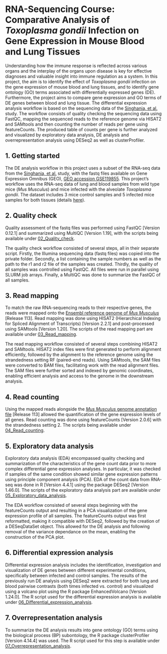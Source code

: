 # RNA-Sequencing Course: Comparative Analysis of *Toxoplasma gondii* Infection on Gene Expression in Mouse Blood and Lung Tissues

Understanding how the immune response is reflected across various organs and the interplay of the organs upon disease is key for effective diagnoses and valuable insight into immune regulation as a system. In this project, the aim is to identify the effect of *Toxoplasma gondii* infection on the gene expression of mouse blood and lung tissues, and to identify gene ontology (GO) terms associated with differentially expressed genes (DE). Furthermore, the project aims to compare gene expression and GO terms of DE genes between blood and lung tissue. The differential expression analysis workflow is based on the sequencing data of the [Singhania, et al.](https://www.nature.com/articles/s41467-019-10601-6) study. The workflow consists of quality checking the sequencing data using FastQC, mapping the sequenced reads to the reference genome via HISAT2 and SAMtools and then counting the number of reads per gene using featureCounts. The produced table of counts per gene is further analyzed and visualized by exploratory data analysis, DE analysis and overrepresentation analysis using DESeq2 as well as clusterProfiler.

## 1. Getting started

The DE analysis workflow in this project uses a subset of the RNA-seq data from the [Singhania, et al.](https://www.nature.com/articles/s41467-019-10601-6) study, with the fastq files available on Gene Expression Omnibus (GEO), [GEO accession GSE119855](https://www.ncbi.nlm.nih.gov/geo/query/acc.cgi?acc=GSE119855). This project’s workflow uses the RNA-seq data of lung and blood samples from wild type mice (*Mus Musculus*) and mice infected with the alveolate *Toxoplasma gondii*. The dataset includes 3 mice control samples and 5 infected mice samples for both tissues (details [here](https://github.com/TheNeuvillette/rnaseq_course/blob/main/01_Getting_started/Sample_Information)).

## 2. Quality check
Quality assessment of the fastq files was performed using FastQC [Version 0.12.1] and summarized using MultiQC [Version 1.19], with the scripts being available under [02_Quality_check](https://github.com/TheNeuvillette/rnaseq_course/tree/main/02_Quality_check).

The quality check workflow consisted of several steps, all in their separate script. Firstly, the Illumina sequencing data (fastq files) was copied into the private folder. Secondly, a list containing the sample numbers as well as the path to the r1 and r2 file of the samples was created. Thirdly, the quality of all samples was controlled using FastQC. All files were run in parallel using SLURM job arrays. Finally, a MultiQC was done to summarize the FastQC of all samples.

## 3. Read mapping
To match the raw RNA-sequencing reads to their respective genes, the reads were mapped onto the [Ensembl reference genome of *Mus Musculus*](https://ftp.ensembl.org/pub/release-113/fasta/mus_musculus/dna/) [Release 113]. Read mapping was done using HISAT2 (Hierarchical Indexing for Spliced Alignment of Transcripts) [Version 2.2.1] and post-processed using SAMtools [Version 1.20]. The scripts of the read mapping part are available under [03_Read_mapping](https://github.com/TheNeuvillette/rnaseq_course/tree/main/03_Read_mapping).

The read mapping workflow consisted of several steps combining HISAT2 and SAMtools. HISAT2 index files were first generated to perform alignment efficiently, followed by the alignment to the reference genome using the strandedness setting RF (paired-end reads). Using SAMtools, the SAM files were converted to BAM files, facilitating work with the read alignment files. The SAM files were further sorted and indexed by genomic coordinates, enabling efficient analysis and access to the genome in the downstream analysis.

## 4. Read counting
Using the mapped reads alongside the [*Mus Musculus* genome annotation file](https://ftp.ensembl.org/pub/release-113/fasta/mus_musculus/dna/) [Release 113] allowed the quantification of the gene expression levels of all genes. Read counting was done using featureCounts [Version 2.0.6] with the strandedness setting 2. The scripts being available under [04_Read_counting](https://github.com/TheNeuvillette/rnaseq_course/tree/main/04_Read_counting).

## 5. Exploratory data analysis
Exploratory data analysis (EDA) encompassed quality checking and summarization of the characteristics of the gene count data prior to more complex differential gene expression analyses. In particular, it was checked if samples of the same condition showed similar gene expression patterns using principle component analysis (PCA). EDA of the count data from RNA-seq was done in R [Version 4.4.1] using the package DESeq2 [Version 1.46.0]. The scripts of the exploratory data analysis part are available under [05_Exploratory_data_analysis](https://github.com/TheNeuvillette/rnaseq_course/tree/main/05_Exploratory_data_analysis).

The EDA workflow consisted of several steps beginning with the featureCounts output and resulting in a PCA visualization of the gene expression profile of all samples. The featureCounts output was first reformatted, making it compatible with DESeq2, followed by the creation of a DESeqDataSet object. This allowed for the DE analysis and following removal of the variance dependance on the mean, enabling the construction of the PCA plot. 

## 6. Differential expression analysis

Differential expression analysis includes the identification, investigation and visualization of DE genes between different experimental conditions, specifically between infected and control samples. The results of the previously run DE analysis using DESeq2 were extracted for both lung and blood pairwise contrasts (both times infected vs. control) and visualized using a volcano plot using the R package EnhancedVolcano [Version 1.24.0]. The R script used for the differential expression analysis is available under [06_Differential_expression_analysis](https://github.com/TheNeuvillette/rnaseq_course/tree/main/06_Differential_expression_analysis).

## 7. Overrepresentation analysis

To summarize the DE analysis results into gene ontology (GO) terms using the biological process (BP) subontology, the R package clusterProfiler [Version 4.14.4] was used. The R script used for this step is available under [07_Overrepresentation_analysis](https://github.com/TheNeuvillette/rnaseq_course/tree/main/07_Overrepresentation_analysis).


